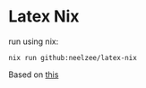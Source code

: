 # Latex Nix

run using nix:
```shell
nix run github:neelzee/latex-nix
```

Based on [this](https://flyx.org/nix-flakes-latex/)
